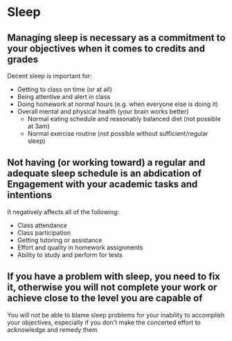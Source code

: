 <script src="https://ajax.googleapis.com/ajax/libs/jquery/3.3.1/jquery.min.js"></script>
<script type=text/javascript>
$(document).ready(function() {
  document.title = "FKA Notes - Sleep";
});
</script>

<link rel="stylesheet" href="https://fonts.googleapis.com/css?family=Poppins">
<link rel="stylesheet" href="../common.css">

# Sleep #

## Managing sleep is necessary as a commitment to your objectives when it comes to credits and grades ##

Decent sleep is important for:

* Getting to class on time (or at all)
* Being attentive and alert in class
* Doing homework at normal hours (e.g. when everyone else is doing it)
* Overall mental and physical health (your brain works better)
    * Normal eating schedule and reasonably balanced diet (not possible at 3am)
    * Normal exercise routine (not possible without sufficient/regular sleep)

## Not having (or working toward) a regular and adequate sleep schedule is an abdication of Engagement with your academic tasks and intentions ##

It negatively affects all of the following:

* Class attendance
* Class participation
* Getting tutoring or assistance
* Effort and quality in homework assignments
* Ability to study and perform for tests

## If you have a problem with sleep, you need to fix it, otherwise you will not complete your work or achieve close to the level you are capable of ##

You will not be able to blame sleep problems for your inability to accomplish your objectives, especially if you don't make the concerted effort to acknowledge and remedy them
